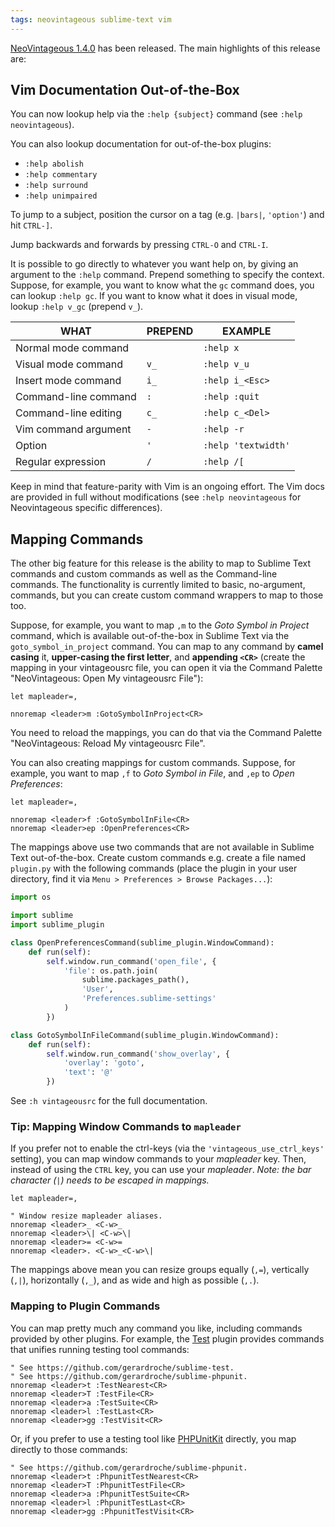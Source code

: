 ```yaml
---
tags: neovintageous sublime-text vim
---
```

[NeoVintageous 1.4.0](https://github.com/NeoVintageous/NeoVintageous) has been released. The main highlights of this release are:

## Vim Documentation Out-of-the-Box

You can now lookup help via the `:help {subject}` command (see `:help neovintageous`).

You can also lookup documentation for out-of-the-box plugins:

* `:help abolish`
* `:help commentary`
* `:help surround`
* `:help unimpaired`

To jump to a subject, position the cursor on a tag (e.g. `|bars|`, `'option'`) and hit `CTRL-]`.

Jump backwards and forwards by pressing `CTRL-O` and `CTRL-I`.

It is possible to go directly to whatever you want help on, by giving an argument to the `:help` command. Prepend something to specify the context. Suppose, for example, you want to know what the `gc` command does, you can lookup `:help gc`. If you want to know what it does in visual mode, lookup `:help v_gc` (prepend `v_`).

WHAT | PREPEND | EXAMPLE
---- | ------- | -------
Normal mode command | | `:help x`
Visual mode command | `v_` | `:help v_u`
Insert mode command | `i_` | `:help i_<Esc>`
Command-line command | `:` | `:help :quit`
Command-line editing | `c_` | `:help c_<Del>`
Vim command argument | `-` | `:help -r`
Option | `'` | `:help 'textwidth'`
Regular expression | `/` | `:help /[`

Keep in mind that feature-parity with Vim is an ongoing effort. The Vim docs are provided in full without modifications (see `:help neovintageous` for Neovintageous specific differences).

## Mapping Commands

The other big feature for this release is the ability to map to Sublime Text commands and custom commands as well as the Command-line commands. The functionality is currently limited to basic, no-argument, commands, but you can create custom command wrappers to map to those too.

Suppose, for example, you want to map `,m` to the *Goto Symbol in Project* command, which is available out-of-the-box in Sublime Text via the `goto_symbol_in_project` command. You can map to any command by **camel casing** it, **upper-casing the first letter**, and **appending `<CR>`** (create the mapping in your vintageousrc file, you can open it via the Command Palette "NeoVintageous: Open My vintageousrc File"):

```vim
let mapleader=,

nnoremap <leader>m :GotoSymbolInProject<CR>
```

You need to reload the mappings, you can do that via the Command Palette "NeoVintageous: Reload My vintageousrc File".

You can also creating mappings for custom commands. Suppose, for example, you want to map `,f` to *Goto Symbol in File*, and `,ep` to *Open Preferences*:

```vim
let mapleader=,

nnoremap <leader>f :GotoSymbolInFile<CR>
nnoremap <leader>ep :OpenPreferences<CR>
```

The mappings above use two commands that are not available in Sublime Text out-of-the-box. Create custom commands e.g. create a file named `plugin.py` with the following commands (place the plugin in your user directory, find it via `Menu > Preferences > Browse Packages...`):

```python
import os

import sublime
import sublime_plugin

class OpenPreferencesCommand(sublime_plugin.WindowCommand):
    def run(self):
        self.window.run_command('open_file', {
            'file': os.path.join(
                sublime.packages_path(),
                'User',
                'Preferences.sublime-settings'
            )
        })

class GotoSymbolInFileCommand(sublime_plugin.WindowCommand):
    def run(self):
        self.window.run_command('show_overlay', {
            'overlay': 'goto',
            'text': '@'
        })
```

See `:h vintageousrc` for the full documentation.

### Tip: Mapping Window Commands to `mapleader`

If you prefer not to enable the ctrl-keys (via the `'vintageous_use_ctrl_keys'` setting), you can map window commands to your *mapleader* key. Then, instead of using the `CTRL` key, you can use your *mapleader*. *Note: the bar character (`|`) needs to be escaped in mappings.*

```vim
let mapleader=,

" Window resize mapleader aliases.
nnoremap <leader>_ <C-w>_
nnoremap <leader>\| <C-w>\|
nnoremap <leader>= <C-w>=
nnoremap <leader>. <C-w>_<C-w>\|
```

The mappings above mean you can resize groups equally (`,=`), vertically (`,|`), horizontally (`,_`), and as wide and high as possible (`,.`).

### Mapping to Plugin Commands

You can map pretty much any command you like, including commands provided by other plugins. For example, the [Test](https://github.com/gerardroche/sublime-test) plugin provides commands that unifies running testing tool commands:

```vim
" See https://github.com/gerardroche/sublime-test.
" See https://github.com/gerardroche/sublime-phpunit.
nnoremap <leader>t :TestNearest<CR>
nnoremap <leader>T :TestFile<CR>
nnoremap <leader>a :TestSuite<CR>
nnoremap <leader>l :TestLast<CR>
nnoremap <leader>gg :TestVisit<CR>
```

Or, if you prefer to use a testing tool like [PHPUnitKit](https://github.com/gerardroche/sublime-test) directly, you map directly to those commands:

```vim
" See https://github.com/gerardroche/sublime-phpunit.
nnoremap <leader>t :PhpunitTestNearest<CR>
nnoremap <leader>T :PhpunitTestFile<CR>
nnoremap <leader>a :PhpunitTestSuite<CR>
nnoremap <leader>l :PhpunitTestLast<CR>
nnoremap <leader>gg :PhpunitTestVisit<CR>
```
